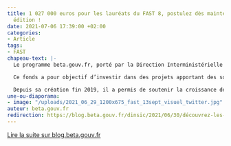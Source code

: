 ```yaml
---
title: 1 027 000 euros pour les lauréats du FAST 8, postulez dès maintenant à la 9ème
  édition !
date: 2021-07-06 17:39:00 +02:00
categories:
- Article
tags:
- FAST
chapeau-text: |-
  Le programme beta.gouv.fr, porté par la Direction Interministérielle du Numérique lance son 9ème appel à candidatures du Fonds d’Accélération des Startups d’État et de Territoires (FAST).

  Ce fonds a pour objectif d’investir dans des projets apportant des solutions concrètes à des problèmes de politique publique. Il favorise le passage à l’échelle de solutions développées par des administrations ayant un fort potentiel d’impact auprès de leur cible (citoyens ou agents).

  Depuis sa création fin 2019, il a permis de soutenir la croissance de 32 Startups d’État et de Territoires et l’émergence de 3 incubateurs ministériels. La liste des lauréats est disponible ici.
une-ou-diaporama:
- image: "/uploads/2021_06_29_1200x675_fast_13sept_visuel_twitter.jpg"
auteur: beta.gouv.fr
redirection: https://blog.beta.gouv.fr/dinsic/2021/06/30/découvrez-les-lauréats-du-fast-8-et-postulez-au-fast-9/
---
```


<div class="lien-important"><p><a href="https://blog.beta.gouv.fr/dinsic/2021/06/30/d%C3%A9couvrez-les-laur%C3%A9ats-du-fast-8-et-postulez-au-fast-9/"  title="Lire la suite sur blog.beta.gouv.fr - lien externe">Lire la suite sur blog.beta.gouv.fr</a></p></div>